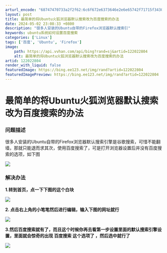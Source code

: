 ```yaml
---
arturl_encode: "68747470733a2f2f62:6c6f672e6373646e2e6e65742f71715f34303637353933342f:61727469636c652f64657461696c732f313232303232383034"
layout: post
title: 最简单的将Ubuntu火狐浏览器默认搜索改为百度搜索的办法
date: 2024-05-02 23:08:33 +0800
description: "很多人安装的Ubuntu自带的Firefox浏览器默认搜索引"
keywords: ubuntu系统如何设置百度搜索
categories: ['Linux']
tags: ['百度', 'Ubuntu', 'Firefox']
image:
    path: https://api.vvhan.com/api/bing?rand=sj&artid=122022804
    alt: 最简单的将Ubuntu火狐浏览器默认搜索改为百度搜索的办法
artid: 122022804
render_with_liquid: false
featuredImage: https://bing.ee123.net/img/rand?artid=122022804
featuredImagePreview: https://bing.ee123.net/img/rand?artid=122022804
---
```


# 最简单的将Ubuntu火狐浏览器默认搜索改为百度搜索的办法

### 问题描述

很多人安装的Ubuntu自带的Firefox浏览器默认搜索引擎是谷歌搜索，可惜不能翻墙，那就只能退而求其次，使用百度搜索了，可是打开浏览器设置后并没有百度搜索的选项，如下图

![](https://i-blog.csdnimg.cn/blog_migrate/c4c4f549a72499e12b9cd826fa6d7041.png)

### 

### 解决办法

**1.转到首页，点一下下图的这个白块**

![](https://i-blog.csdnimg.cn/blog_migrate/6176060dec78142caf6b0d2a62a30a51.png)

**2. 点击右上角的小笔笔然后进行编辑，输入下图的网址就行**

![](https://i-blog.csdnimg.cn/blog_migrate/d35f245b107e8257affdf8c6887a4c9d.png)

**3.然后百度搜索就有了，而且这个时候你再去看第一步设置里面的默认搜索引擎设置，里面就会惊奇的出现 百度搜索 这个选项了 ，然后选中就行了**

![](https://i-blog.csdnimg.cn/blog_migrate/079e721b7887ef29fc05963610eda803.png)